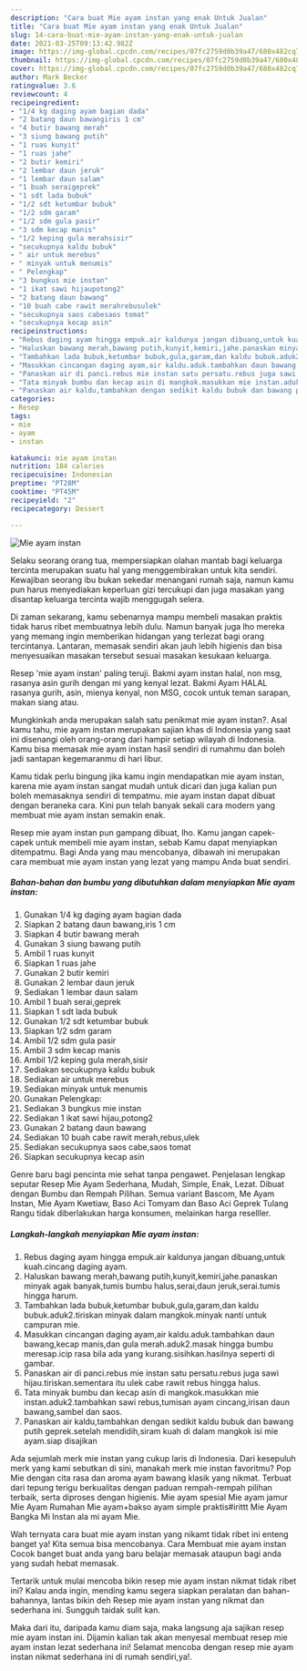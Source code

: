 ```yaml
---
description: "Cara buat Mie ayam instan yang enak Untuk Jualan"
title: "Cara buat Mie ayam instan yang enak Untuk Jualan"
slug: 14-cara-buat-mie-ayam-instan-yang-enak-untuk-jualan
date: 2021-03-25T09:13:42.982Z
image: https://img-global.cpcdn.com/recipes/07fc2759d0b39a47/680x482cq70/mie-ayam-instan-foto-resep-utama.jpg
thumbnail: https://img-global.cpcdn.com/recipes/07fc2759d0b39a47/680x482cq70/mie-ayam-instan-foto-resep-utama.jpg
cover: https://img-global.cpcdn.com/recipes/07fc2759d0b39a47/680x482cq70/mie-ayam-instan-foto-resep-utama.jpg
author: Mark Becker
ratingvalue: 3.6
reviewcount: 4
recipeingredient:
- "1/4 kg daging ayam bagian dada"
- "2 batang daun bawangiris 1 cm"
- "4 butir bawang merah"
- "3 siung bawang putih"
- "1 ruas kunyit"
- "1 ruas jahe"
- "2 butir kemiri"
- "2 lembar daun jeruk"
- "1 lembar daun salam"
- "1 buah seraigeprek"
- "1 sdt lada bubuk"
- "1/2 sdt ketumbar bubuk"
- "1/2 sdm garam"
- "1/2 sdm gula pasir"
- "3 sdm kecap manis"
- "1/2 keping gula merahsisir"
- "secukupnya kaldu bubuk"
- " air untuk merebus"
- " minyak untuk menumis"
- " Pelengkap"
- "3 bungkus mie instan"
- "1 ikat sawi hijaupotong2"
- "2 batang daun bawang"
- "10 buah cabe rawit merahrebusulek"
- "secukupnya saos cabesaos tomat"
- "secukupnya kecap asin"
recipeinstructions:
- "Rebus daging ayam hingga empuk.air kaldunya jangan dibuang,untuk kuah.cincang daging ayam."
- "Haluskan bawang merah,bawang putih,kunyit,kemiri,jahe.panaskan minyak agak banyak,tumis bumbu halus,serai,daun jeruk,serai.tumis hingga harum."
- "Tambahkan lada bubuk,ketumbar bubuk,gula,garam,dan kaldu bubuk.aduk2.tiriskan minyak dalam mangkok.minyak nanti untuk campuran mie."
- "Masukkan cincangan daging ayam,air kaldu.aduk.tambahkan daun bawang,kecap manis,dan gula merah.aduk2.masak hingga bumbu meresap.icip rasa bila ada yang kurang.sisihkan.hasilnya seperti di gambar."
- "Panaskan air di panci.rebus mie instan satu persatu.rebus juga sawi hijau.tiriskan.sementara itu ulek cabe rawit rebus hingga halus."
- "Tata minyak bumbu dan kecap asin di mangkok.masukkan mie instan.aduk2.tambahkan sawi rebus,tumisan ayam cincang,irisan daun bawang,sambel dan saos."
- "Panaskan air kaldu,tambahkan dengan sedikit kaldu bubuk dan bawang putih geprek.setelah mendidih,siram kuah di dalam mangkok isi mie ayam.siap disajikan"
categories:
- Resep
tags:
- mie
- ayam
- instan

katakunci: mie ayam instan 
nutrition: 184 calories
recipecuisine: Indonesian
preptime: "PT28M"
cooktime: "PT45M"
recipeyield: "2"
recipecategory: Dessert

---
```



![Mie ayam instan](https://img-global.cpcdn.com/recipes/07fc2759d0b39a47/680x482cq70/mie-ayam-instan-foto-resep-utama.jpg)

Selaku seorang orang tua, mempersiapkan olahan mantab bagi keluarga tercinta merupakan suatu hal yang menggembirakan untuk kita sendiri. Kewajiban seorang ibu bukan sekedar menangani rumah saja, namun kamu pun harus menyediakan keperluan gizi tercukupi dan juga masakan yang disantap keluarga tercinta wajib menggugah selera.

Di zaman  sekarang, kamu sebenarnya mampu membeli masakan praktis tidak harus ribet membuatnya lebih dulu. Namun banyak juga lho mereka yang memang ingin memberikan hidangan yang terlezat bagi orang tercintanya. Lantaran, memasak sendiri akan jauh lebih higienis dan bisa menyesuaikan masakan tersebut sesuai masakan kesukaan keluarga. 

Resep &#39;mie ayam instan&#39; paling teruji. Bakmi ayam instan halal, non msg, rasanya asin gurih dengan mi yang kenyal lezat. Bakmi Ayam HALAL rasanya gurih, asin, mienya kenyal, non MSG, cocok untuk teman sarapan, makan siang atau.

Mungkinkah anda merupakan salah satu penikmat mie ayam instan?. Asal kamu tahu, mie ayam instan merupakan sajian khas di Indonesia yang saat ini disenangi oleh orang-orang dari hampir setiap wilayah di Indonesia. Kamu bisa memasak mie ayam instan hasil sendiri di rumahmu dan boleh jadi santapan kegemaranmu di hari libur.

Kamu tidak perlu bingung jika kamu ingin mendapatkan mie ayam instan, karena mie ayam instan sangat mudah untuk dicari dan juga kalian pun boleh memasaknya sendiri di tempatmu. mie ayam instan dapat dibuat dengan beraneka cara. Kini pun telah banyak sekali cara modern yang membuat mie ayam instan semakin enak.

Resep mie ayam instan pun gampang dibuat, lho. Kamu jangan capek-capek untuk membeli mie ayam instan, sebab Kamu dapat menyiapkan ditempatmu. Bagi Anda yang mau mencobanya, dibawah ini merupakan cara membuat mie ayam instan yang lezat yang mampu Anda buat sendiri.

<!--inarticleads1-->

##### Bahan-bahan dan bumbu yang dibutuhkan dalam menyiapkan Mie ayam instan:

1. Gunakan 1/4 kg daging ayam bagian dada
1. Siapkan 2 batang daun bawang,iris 1 cm
1. Siapkan 4 butir bawang merah
1. Gunakan 3 siung bawang putih
1. Ambil 1 ruas kunyit
1. Siapkan 1 ruas jahe
1. Gunakan 2 butir kemiri
1. Gunakan 2 lembar daun jeruk
1. Sediakan 1 lembar daun salam
1. Ambil 1 buah serai,geprek
1. Siapkan 1 sdt lada bubuk
1. Gunakan 1/2 sdt ketumbar bubuk
1. Siapkan 1/2 sdm garam
1. Ambil 1/2 sdm gula pasir
1. Ambil 3 sdm kecap manis
1. Ambil 1/2 keping gula merah,sisir
1. Sediakan secukupnya kaldu bubuk
1. Sediakan  air untuk merebus
1. Sediakan  minyak untuk menumis
1. Gunakan  Pelengkap:
1. Sediakan 3 bungkus mie instan
1. Sediakan 1 ikat sawi hijau,potong2
1. Gunakan 2 batang daun bawang
1. Sediakan 10 buah cabe rawit merah,rebus,ulek
1. Sediakan secukupnya saos cabe,saos tomat
1. Siapkan secukupnya kecap asin


Genre baru bagi pencinta mie sehat tanpa pengawet. Penjelasan lengkap seputar Resep Mie Ayam Sederhana, Mudah, Simple, Enak, Lezat. Dibuat dengan Bumbu dan Rempah Pilihan. Semua variant Bascom, Me Ayam Instan, Mie Ayam Kwetiaw, Baso Aci Tomyam dan Baso Aci Geprek Tulang Rangu tidak diberlakukan harga konsumen, melainkan harga reselller. 

<!--inarticleads2-->

##### Langkah-langkah menyiapkan Mie ayam instan:

1. Rebus daging ayam hingga empuk.air kaldunya jangan dibuang,untuk kuah.cincang daging ayam.
1. Haluskan bawang merah,bawang putih,kunyit,kemiri,jahe.panaskan minyak agak banyak,tumis bumbu halus,serai,daun jeruk,serai.tumis hingga harum.
1. Tambahkan lada bubuk,ketumbar bubuk,gula,garam,dan kaldu bubuk.aduk2.tiriskan minyak dalam mangkok.minyak nanti untuk campuran mie.
1. Masukkan cincangan daging ayam,air kaldu.aduk.tambahkan daun bawang,kecap manis,dan gula merah.aduk2.masak hingga bumbu meresap.icip rasa bila ada yang kurang.sisihkan.hasilnya seperti di gambar.
1. Panaskan air di panci.rebus mie instan satu persatu.rebus juga sawi hijau.tiriskan.sementara itu ulek cabe rawit rebus hingga halus.
1. Tata minyak bumbu dan kecap asin di mangkok.masukkan mie instan.aduk2.tambahkan sawi rebus,tumisan ayam cincang,irisan daun bawang,sambel dan saos.
1. Panaskan air kaldu,tambahkan dengan sedikit kaldu bubuk dan bawang putih geprek.setelah mendidih,siram kuah di dalam mangkok isi mie ayam.siap disajikan


Ada sejumlah merk mie instan yang cukup laris di Indonesia. Dari kesepuluh merk yang kami sebutkan di sini, manakah merk mie instan favoritmu? Pop Mie dengan cita rasa dan aroma ayam bawang klasik yang nikmat. Terbuat dari tepung terigu berkualitas dengan paduan rempah-rempah pilihan terbaik, serta diproses dengan higienis. Mie ayam spesial Mie ayam jamur Mie Ayam Rumahan Mie ayam+bakso ayam simple praktis#irittt Mie Ayam Bangka Mi Instan ala mi ayam Mie. 

Wah ternyata cara buat mie ayam instan yang nikamt tidak ribet ini enteng banget ya! Kita semua bisa mencobanya. Cara Membuat mie ayam instan Cocok banget buat anda yang baru belajar memasak ataupun bagi anda yang sudah hebat memasak.

Tertarik untuk mulai mencoba bikin resep mie ayam instan nikmat tidak ribet ini? Kalau anda ingin, mending kamu segera siapkan peralatan dan bahan-bahannya, lantas bikin deh Resep mie ayam instan yang nikmat dan sederhana ini. Sungguh taidak sulit kan. 

Maka dari itu, daripada kamu diam saja, maka langsung aja sajikan resep mie ayam instan ini. Dijamin kalian tak akan menyesal membuat resep mie ayam instan lezat sederhana ini! Selamat mencoba dengan resep mie ayam instan nikmat sederhana ini di rumah sendiri,ya!.

